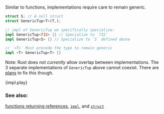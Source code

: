 Similar to functions, implementations require care to remain generic.

```rust
struct S; // A null struct
struct GenericTup<T>(T,);

// impl of GenericTup we specifically specialize:
impl GenericTup<f32> {} // Specialize to `f32`
impl GenericTup<S> {} // Specialize to `S` defined above

// `<T>` Must precede the type to remain generic
impl <T> GenericTup<T> {}
```

Note: Rust does not *currently* allow overlap between implementations. The
3 separate implementations of `GenericTup` above cannot coexist. There are
[plans][specialization_plans] to fix this though.

{impl.play}

### See also:

[functions returning references][fn], [`impl`][methods], and [`struct`][structs]


[fn]: /scope/lifetime/fn.html
[methods]: /fn/methods.html
[specialization_plans]: http://blog.rust-lang.org/2015/05/11/traits.html#the-future
[structs]: /custom_types/structs.html
